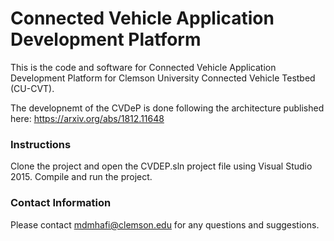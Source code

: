 # Connected Vehicle Application Development Platform
This is the code and software for Connected Vehicle Application Development Platform for Clemson University Connected Vehicle Testbed (CU-CVT).

The developnemt of the CVDeP is done following the architecture published here: https://arxiv.org/abs/1812.11648

### Instructions

Clone the project and open the CVDEP.sln project file using Visual Studio 2015. 
Compile and run the project. 

### Contact Information
Please contact mdmhafi@clemson.edu for any questions and suggestions. 




